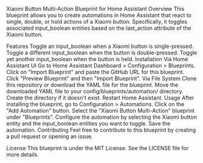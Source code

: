 Xiaomi Button Multi-Action Blueprint for Home Assistant
Overview
This blueprint allows you to create automations in Home Assistant that react to single, double, or hold actions of a Xiaomi button. Specifically, it toggles associated input_boolean entities based on the last_action attribute of the Xiaomi button.

Features
Toggle an input_boolean when a Xiaomi button is single-pressed.
Toggle a different input_boolean when the button is double-pressed.
Toggle yet another input_boolean when the button is held.
Installation
Via Home Assistant UI
Go to Home Assistant Dashboard > Configuration > Blueprints.
Click on "Import Blueprint" and paste the GitHub URL for this blueprint.
Click "Preview Blueprint" and then "Import Blueprint".
Via File System
Clone this repository or download the YAML file for the blueprint.
Move the downloaded YAML file to your config/blueprints/automation/ directory. Create the directory if it doesn't exist.
Restart Home Assistant.
Usage
After installing the blueprint, go to Configuration > Automations.
Click on the "Add Automation" button.
Select the "Xiaomi Button Multi-Action" blueprint under "Blueprints".
Configure the automation by selecting the Xiaomi button entity and the input_boolean entities you want to toggle.
Save the automation.
Contributing
Feel free to contribute to this blueprint by creating a pull request or opening an issue.

License
This blueprint is under the MIT License. See the LICENSE file for more details.
